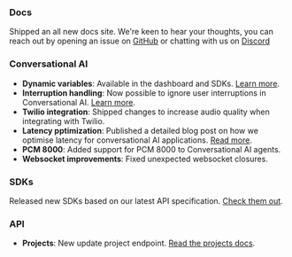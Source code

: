 ### Docs

Shipped an all new docs site. We're keen to hear your thoughts, you can reach out by opening an issue on [GitHub](https://github.com/elevenlabs/elevenlabs-docs) or chatting with us on [Discord](https://discord.gg/ysNDsm9CaU)

### Conversational AI

- **Dynamic variables**: Available in the dashboard and SDKs. [Learn more](/docs/conversational-ai/customization/dynamic-variables).
- **Interruption handling**: Now possible to ignore user interruptions in Conversational AI. [Learn more](/docs/conversational-ai/customization/interruptions).
- **Twilio integration**: Shipped changes to increase audio quality when integrating with Twilio.
- **Latency pptimization**: Published a detailed blog post on how we optimise latency for conversational AI applications. [Read more](https://elevenlabs.io/blog/how-do-you-optimize-latency-for-conversational-ai).
- **PCM 8000**: Added support for PCM 8000 to Conversational AI agents.
- **Websocket improvements**: Fixed unexpected websocket closures.

### SDKs

Released new SDKs based on our latest API specification. [Check them out](/docs/conversational-ai/libraries).

### API

- **Projects**: New update project endpoint. [Read the projects docs](/docs/api-reference/projects).
